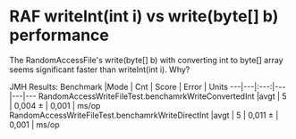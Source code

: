 #  RAF writeInt(int i) vs write(byte[] b) performance

The RandomAccessFile's write(byte[] b) with converting int to byte[] array seems significant faster than writeInt(int i). Why?

JMH Results:
Benchmark                                             |Mode  | Cnt | Score   | Error | Units 
---|---|:---:|---|---|---
RandomAccessWriteFileTest.benchamrkWriteConvertedInt |avgt  |  5  | 0,004 ± | 0,001 | ms/op 
RandomAccessWriteFileTest.benchamrkWriteDirectInt |avgt  |  5  | 0,011 ± | 0,001 | ms/op 